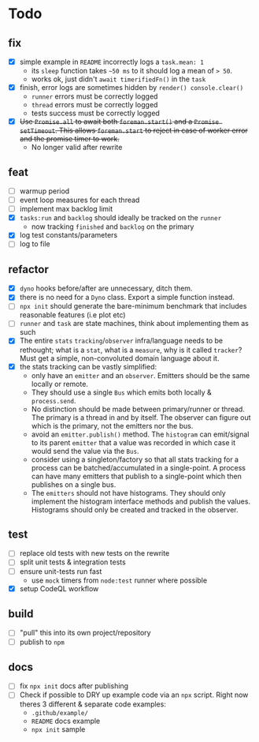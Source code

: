 # Todo

## fix

- [x] simple example in `README` incorrectly logs a `task.mean: 1`
  - its `sleep` function takes `~50 ms` to it should log a mean of `> 50`.
  - works ok, just didn't `await timerifiedFn()` in the `task`
- [x] finish, error logs are sometimes hidden by `render() console.clear()`
  - `runner` errors must be correctly logged
  - `thread` errors must be correctly logged
  - tests success must be correctly logged
- [x] ~~Use `Promise.all` to await both `foreman.start()` 
      and a `Promise setTimeout`. This allows `foreman.start` to reject in 
      case of worker error and the promise timer to work.~~  
     - No longer valid after rewrite 

## feat 

- [ ] warmup period
- [ ] event loop measures for each thread
- [ ] implement max backlog limit
- [x] `tasks:run` and `backlog` should ideally be tracked on the `runner`
  - now tracking `finished` and `backlog` on the primary
- [x] log test constants/parameters
- [ ] log to file

## refactor 

- [x] `dyno` hooks before/after are unnecessary, ditch them.
- [x] there is no need for a `Dyno` class. Export a simple function instead.
- [ ] `npx init` should generate the bare-minimum benchmark that includes 
      reasonable features (i.e plot etc)
- [ ] `runner` and `task` are state machines, think about implementing them
      as such
- [x] The entire `stats` `tracking`/`observer` infra/language needs to be 
      rethought; what is a `stat`, what is a `measure`, why is it called 
      `tracker`? 
      Must get a simple, non-convoluted domain language about it.
- [x] the stats tracking can be vastly simplified:
    - only have an `emitter` and an `observer`. 
      Emitters should be the same locally or remote. 
    - They should use a single `Bus` which emits both locally & `process.send`.
    - No distinction should be made between primary/runner or thread. 
      The primary is a thread in and by itself. The observer can figure out
      which is the primary, not the emitters nor the bus.
    - avoid an `emitter.publish()` method. 
      The `histogram` can emit/signal to its parent `emitter` that a value 
      was recorded in which case it would send the value via the `Bus`.
    - consider using a singleton/factory so that all stats tracking for a
      process can be batched/accumulated in a single-point. 
      A process can have many emitters that publish to a single-point which
      then publishes on a single bus.
    - The `emitters` should not have histograms. 
      They should only implement the histogram interface methods and publish 
      the values. Histograms should only be created and tracked in the observer.

## test

- [ ] replace old tests with new tests on the rewrite
- [ ] split unit tests & integration tests
- [ ] ensure unit-tests run fast
  - use `mock` timers from `node:test` runner where possible
- [x] setup CodeQL workflow

## build

- [ ] "pull" this into its own project/repository
- [ ] publish to `npm`

## docs

- [ ] fix `npx init` docs after publishing
- [ ] Check if possible to DRY up example code via an `npx` script. 
  Right now theres 3 different & separate code examples:
  - `.github/example/` 
  - `README` docs example 
  - `npx init` sample

